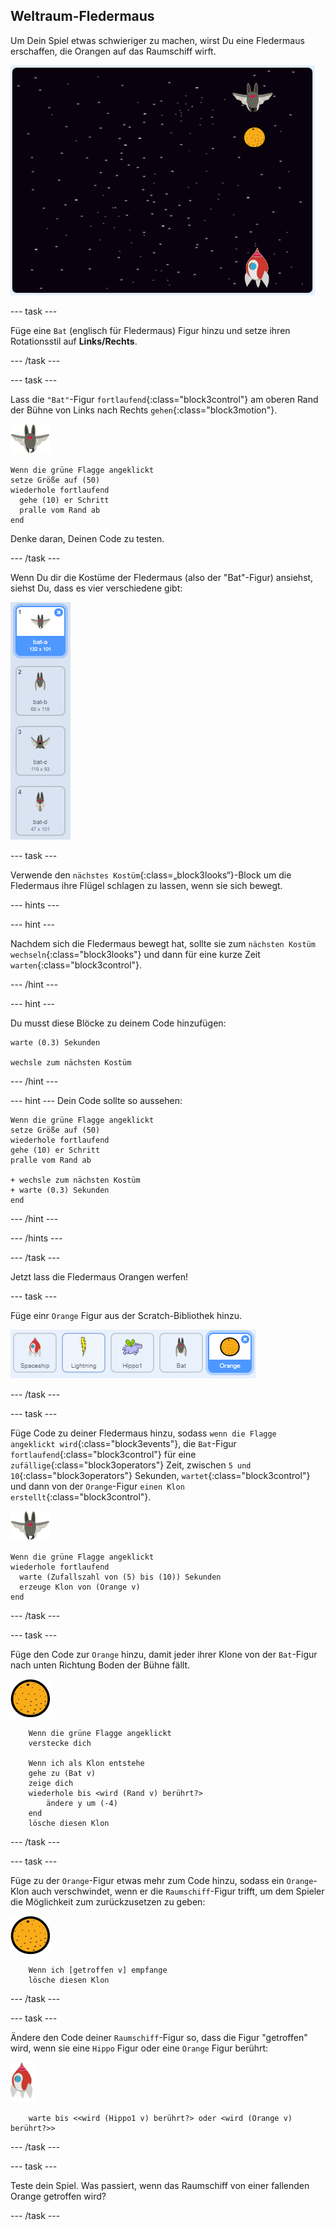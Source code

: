 ## Weltraum-Fledermaus

Um Dein Spiel etwas schwieriger zu machen, wirst Du eine Fledermaus erschaffen, die Orangen auf das Raumschiff wirft.

![eine Fledermaus wirft eine Orange auf das Raumschiff](images/bat-oranges.png)

--- task ---

Füge eine `Bat` (englisch für Fledermaus) Figur hinzu und setze ihren Rotationsstil auf **Links/Rechts**.

--- /task ---

--- task ---

Lass die `"Bat"`-Figur `fortlaufend`{:class="block3control"} am oberen Rand der Bühne von Links nach Rechts `gehen`{:class="block3motion"}.

![Fledermaus Figur](images/bat-sprite.png)

```blocks3
Wenn die grüne Flagge angeklickt
setze Größe auf (50)
wiederhole fortlaufend 
  gehe (10) er Schritt
  pralle vom Rand ab
end
```

Denke daran, Deinen Code zu testen.

--- /task ---

Wenn Du dir die Kostüme der Fledermaus (also der "Bat"-Figur) ansiehst, siehst Du, dass es vier verschiedene gibt:

![screenshot](images/invaders-bat-costume.png)

--- task ---

Verwende den `nächstes Kostüm`{:class=„block3looks“}-Block um die Fledermaus ihre Flügel schlagen zu lassen, wenn sie sich bewegt.

--- hints ---


--- hint ---

Nachdem sich die Fledermaus bewegt hat, sollte sie zum `nächsten Kostüm wechseln`{:class="block3looks"} und dann für eine kurze Zeit `warten`{:class="block3control"}.

--- /hint ---

--- hint ---

Du musst diese Blöcke zu deinem Code hinzufügen:

```blocks3
warte (0.3) Sekunden

wechsle zum nächsten Kostüm
```

--- /hint ---

--- hint --- Dein Code sollte so aussehen:

```blocks3
Wenn die grüne Flagge angeklickt
setze Größe auf (50)
wiederhole fortlaufend 
gehe (10) er Schritt
pralle vom Rand ab
  
+ wechsle zum nächsten Kostüm
+ warte (0.3) Sekunden
end
```

--- /hint ---

--- /hints ---

--- /task ---

Jetzt lass die Fledermaus Orangen werfen!

--- task ---

Füge einr `Orange` Figur aus der Scratch-Bibliothek hinzu.

![Screenshot](images/invaders-orange.png)

--- /task ---

--- task ---

Füge Code zu deiner Fledermaus hinzu, sodass `wenn die Flagge angeklickt wird`{:class="block3events"}, die `Bat`-Figur `fortlaufend`{:class="block3control"} für eine `zufällige`{:class="block3operators"} Zeit, zwischen `5 und 10`{:class="block3operators"} Sekunden, `wartet`{:class="block3control"} und dann von der `Orange`-Figur `einen Klon erstellt`{:class="block3control"}.

![Fledermaus Figur](images/bat-sprite.png)

```blocks3
Wenn die grüne Flagge angeklickt
wiederhole fortlaufend 
  warte (Zufallszahl von (5) bis (10)) Sekunden
  erzeuge Klon von (Orange v)
end
```

--- /task ---

--- task ---

Füge den Code zur `Orange` hinzu, damit jeder ihrer Klone von der `Bat`-Figur nach unten Richtung Boden der Bühne fällt.

![Orange Figur](images/orange-sprite.png)

```blocks3
    Wenn die grüne Flagge angeklickt
    verstecke dich

    Wenn ich als Klon entstehe
    gehe zu (Bat v)
    zeige dich
    wiederhole bis <wird (Rand v) berührt?> 
        ändere y um (-4)
    end
    lösche diesen Klon
```

--- /task ---

--- task ---

Füge zu der `Orange`-Figur etwas mehr zum Code hinzu, sodass ein `Orange`-Klon auch verschwindet, wenn er die `Raumschiff`-Figur trifft, um dem Spieler die Möglichkeit zum zurückzusetzen zu geben:

![Orange Figur](images/orange-sprite.png)

```blocks3
    Wenn ich [getroffen v] empfange
    lösche diesen Klon
```

--- /task ---

--- task ---

Ändere den Code deiner `Raumschiff`-Figur so, dass die Figur "getroffen" wird, wenn sie eine `Hippo` Figur oder eine `Orange` Figur berührt:

![raumschiff-Figur](images/rocket-sprite.png)

```blocks3
    warte bis <<wird (Hippo1 v) berührt?> oder <wird (Orange v) berührt?>>
```

--- /task ---

--- task ---

Teste dein Spiel. Was passiert, wenn das Raumschiff von einer fallenden Orange getroffen wird?

--- /task ---
